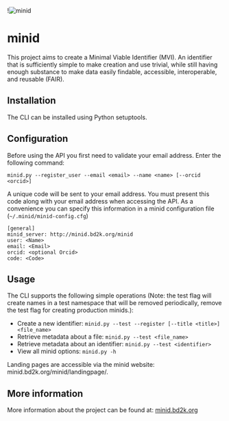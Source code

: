 !![minid](https://raw.githubusercontent.com/ini-bdds/minid/master/minid_server/static/images/minid-logo.png)
# minid
This project aims to create a Minimal Viable Identifier (MVI). An identifier that is sufficiently simple to make creation and use trivial, while still having enough substance to make data easily findable, accessible, interoperable, and reusable (FAIR). 

## Installation
The CLI can be installed using Python setuptools. 

## Configuration
Before using the API you first need to validate your email address. Enter the following command: 

`minid.py --register_user --email <email> --name <name> [--orcid <orcid>]`

A unique code will be sent to your email address. You must present this code along with your 
email address when accessing the API. As a convenience you can specify this information in 
a minid configuration file (`~/.minid/minid-config.cfg`)

```
[general]
minid_server: http://minid.bd2k.org/minid
user: <Name>
email: <Email>
orcid: <optional Orcid>
code: <Code>
```

## Usage

The CLI supports the following simple operations (Note: the test flag will create names in a test namespace that will be removed periodically, remove the test flag for creating production minids.): 

* Create a new identifier: `minid.py --test --register [--title <title>] <file_name>`
* Retrieve metadata about a file: `minid.py --test <file_name>` 
* Retrieve metadata about an identifier: `minid.py --test <identifier>`
* View all minid options: `minid.py -h`

Landing pages are accessible via the minid website: minid.bd2k.org/minid/landingpage/<identifier>. 

## More information
More information about the project can be found at: [minid.bd2k.org](http://minid.bd2k.org/)
